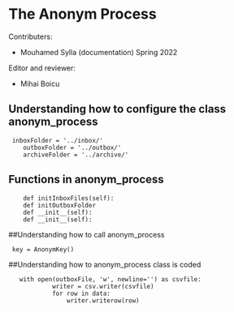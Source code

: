 # The Anonym Process

Contributers:
- Mouhamed Sylla (documentation) Spring 2022

Editor and reviewer:
- Mihai Boicu

## Understanding how to configure the class anonym_process
```
 inboxFolder = '../inbox/'
    outboxFolder = '../outbox/'
    archiveFolder = '../archive/'
```

## Functions in anonym_process
```
    def initInboxFiles(self):
    def initOutboxFolder
    def __init__(self):
    def __init__(self):
```

##Understanding how to call anonym_process
```
 key = AnonymKey()
 ```

##Understanding how to anonym_process class is coded
```
   with open(outboxFile, 'w', newline='') as csvfile:
            writer = csv.writer(csvfile)
            for row in data:
                writer.writerow(row)
```
